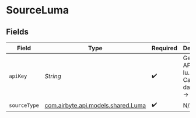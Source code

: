 # SourceLuma


## Fields

| Field                                                             | Type                                                              | Required                                                          | Description                                                       |
| ----------------------------------------------------------------- | ----------------------------------------------------------------- | ----------------------------------------------------------------- | ----------------------------------------------------------------- |
| `apiKey`                                                          | *String*                                                          | :heavy_check_mark:                                                | Get your API key on lu.ma Calendars dashboard → Settings.         |
| `sourceType`                                                      | [com.airbyte.api.models.shared.Luma](../../models/shared/Luma.md) | :heavy_check_mark:                                                | N/A                                                               |